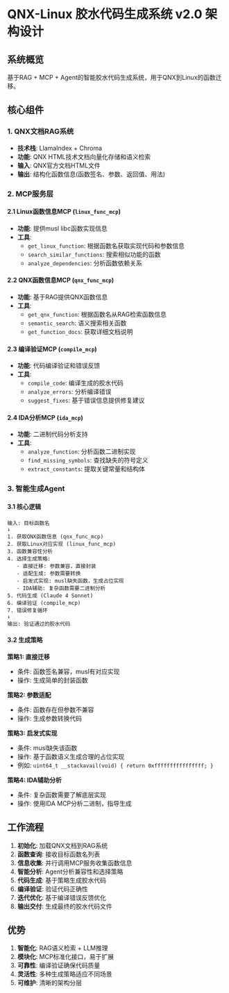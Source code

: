 # QNX-Linux 胶水代码生成系统 v2.0 架构设计

## 系统概览

基于RAG + MCP + Agent的智能胶水代码生成系统，用于QNX到Linux的函数迁移。

## 核心组件

### 1. QNX文档RAG系统
- **技术栈**: LlamaIndex + Chroma
- **功能**: QNX HTML技术文档向量化存储和语义检索
- **输入**: QNX官方文档HTML文件
- **输出**: 结构化函数信息(函数签名、参数、返回值、用法)

### 2. MCP服务层

#### 2.1 Linux函数信息MCP (`linux_func_mcp`)
- **功能**: 提供musl libc函数实现信息
- **工具**:
  - `get_linux_function`: 根据函数名获取实现代码和参数信息
  - `search_similar_functions`: 搜索相似功能的函数
  - `analyze_dependencies`: 分析函数依赖关系

#### 2.2 QNX函数信息MCP (`qnx_func_mcp`)
- **功能**: 基于RAG提供QNX函数信息
- **工具**:
  - `get_qnx_function`: 根据函数名从RAG检索函数信息
  - `semantic_search`: 语义搜索相关函数
  - `get_function_docs`: 获取详细文档说明

#### 2.3 编译验证MCP (`compile_mcp`)
- **功能**: 代码编译验证和错误反馈
- **工具**:
  - `compile_code`: 编译生成的胶水代码
  - `analyze_errors`: 分析编译错误
  - `suggest_fixes`: 基于错误信息提供修复建议

#### 2.4 IDA分析MCP (`ida_mcp`) 
- **功能**: 二进制代码分析支持
- **工具**:
  - `analyze_function`: 分析函数二进制实现
  - `find_missing_symbols`: 查找缺失的符号定义
  - `extract_constants`: 提取关键常量和结构体

### 3. 智能生成Agent

#### 3.1 核心逻辑
```
输入: 目标函数名
↓
1. 获取QNX函数信息 (qnx_func_mcp)
2. 获取Linux对应实现 (linux_func_mcp) 
3. 函数兼容性分析
4. 选择生成策略:
   - 直接迁移: 参数兼容，直接封装
   - 适配生成: 参数需要转换
   - 启发式实现: musl缺失函数，生成占位实现
   - IDA辅助: 复杂函数需要二进制分析
5. 代码生成 (Claude 4 Sonnet)
6. 编译验证 (compile_mcp)
7. 错误修复循环
↓
输出: 验证通过的胶水代码
```

#### 3.2 生成策略

**策略1: 直接迁移**
- 条件: 函数签名兼容，musl有对应实现
- 操作: 生成简单的封装函数

**策略2: 参数适配**  
- 条件: 函数存在但参数不兼容
- 操作: 生成参数转换代码

**策略3: 启发式实现**
- 条件: musl缺失该函数
- 操作: 基于函数语义生成合理的占位实现
- 例如: `uint64_t __stackavail(void) { return 0xffffffffffffffff; }`

**策略4: IDA辅助分析**
- 条件: 复杂函数需要了解底层实现
- 操作: 使用IDA MCP分析二进制，指导生成

## 工作流程

1. **初始化**: 加载QNX文档到RAG系统
2. **函数查询**: 接收目标函数名列表
3. **信息收集**: 并行调用MCP服务收集函数信息
4. **智能分析**: Agent分析兼容性和选择策略
5. **代码生成**: 基于策略生成胶水代码
6. **编译验证**: 验证代码正确性
7. **迭代优化**: 基于编译错误反馈优化
8. **输出交付**: 生成最终的胶水代码文件

## 优势

1. **智能化**: RAG语义检索 + LLM推理
2. **模块化**: MCP标准化接口，易于扩展
3. **可靠性**: 编译验证确保代码质量
4. **灵活性**: 多种生成策略适应不同场景
5. **可维护**: 清晰的架构分层